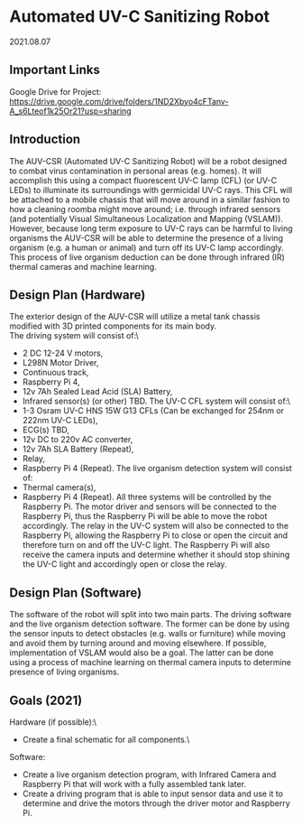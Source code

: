 # Automated UV-C Sanitizing Robot
2021.08.07

## Important Links
Google Drive for Project: https://drive.google.com/drive/folders/1ND2Xbyo4cFTanv-A_s6Lteof1k25Or21?usp=sharing

## Introduction
The AUV-CSR (Automated UV-C Sanitizing Robot) will be a robot designed to combat virus contamination in personal areas (e.g. homes). It will accomplish this using a compact fluorescent UV-C lamp (CFL) (or UV-C LEDs) to illuminate its surroundings with germicidal UV-C rays. This CFL will be attached to a mobile chassis that will move around in a similar fashion to how a cleaning roomba might move around; i.e. through infrared sensors (and potentially Visual Simultaneous Localization and Mapping (VSLAM)). However, because long term exposure to UV-C rays can be harmful to living organisms the AUV-CSR will be able to determine the presence of a living organism (e.g. a human or animal) and turn off its UV-C lamp accordingly. This process of live organism deduction can be done through infrared (IR) thermal cameras and machine learning. 


## Design Plan (Hardware)
The exterior design of the AUV-CSR will utilize a metal tank chassis modified with 3D printed components for its main body.\
The driving system will consist of:\
* 2 DC 12-24 V motors,
* L298N Motor Driver,
* Continuous track,
* Raspberry Pi 4,
* 12v 7Ah Sealed Lead Acid (SLA) Battery,
* Infrared sensor(s) (or other) TBD.
The UV-C CFL system will consist of:\
* 1-3 Osram UV-C HNS 15W G13 CFLs (Can be exchanged for 254nm or 222nm UV-C LEDs),
* ECG(s) TBD,
* 12v DC to 220v AC converter,
* 12v 7Ah SLA Battery (Repeat),
* Relay,
* Raspberry Pi 4 (Repeat).
The live organism detection system will consist of:
* Thermal camera(s),
* Raspberry Pi 4 (Repeat).
All three systems will be controlled by the Raspberry Pi. The motor driver and sensors will be connected to the Raspberry Pi, thus the Raspberry Pi will be able to move the robot accordingly. The relay in the UV-C system will also be connected to the Raspberry Pi, allowing the Raspberry Pi to close or open the circuit and therefore turn on and off the UV-C light. The Raspberry Pi will also receive the camera inputs and determine whether it should stop shining the UV-C light and accordingly open or close the relay.

## Design Plan (Software)
The software of the robot will split into two main parts.
The driving software and the live organism detection software.
The former can be done by using the sensor inputs to detect obstacles (e.g. walls or furniture) while moving and avoid them by turning around and moving elsewhere. If possible, implementation of VSLAM would also be a goal.
The latter can be done using a process of machine learning on thermal camera inputs to determine presence of living organisms.


## Goals (2021)
Hardware (if possible):\
* Create a final schematic for all components.\\

Software:
* Create a live organism detection program, with Infrared Camera and Raspberry Pi that will work with a fully assembled tank later.
* Create a driving program that is able to input sensor data and use it to determine and drive the motors through the driver motor and Raspberry Pi.

